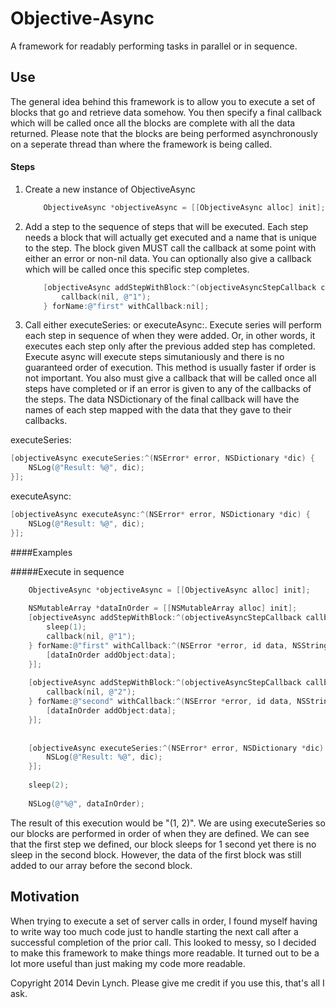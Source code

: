 Objective-Async
===============

A framework for readably performing tasks in parallel or in sequence. 


## Use
The general idea behind this framework is to allow you to execute a set of blocks that go and retrieve data somehow.  You then specify a final callback which will be called once all the blocks are complete with all the data returned.  Please note that the blocks are being performed asynchronously on a seperate thread than where the framework is being called.

#### Steps
1. Create a new instance of ObjectiveAsync
    ```objectivec
        ObjectiveAsync *objectiveAsync = [[ObjectiveAsync alloc] init];
    ```
2. Add a step to the sequence of steps that will be executed.  Each step needs a block that will actually get executed and a name that is unique to the step.  The block given MUST call the callback at some point with either an error or non-nil data.  You can optionally also give a callback which will be called once this specific step completes.
    ```objectivec
        [objectiveAsync addStepWithBlock:^(objectiveAsyncStepCallback callback) {
            callback(nil, @"1");
        } forName:@"first" withCallback:nil];
    ```

3. Call either executeSeries: or executeAsync:.  Execute series will perform each step in sequence of when they were added.  Or, in other words, it executes each step only after the previous added step has completed.  Execute async will execute steps simutaniously and there is no guaranteed order of execution.  This method is usually faster if order is not important.  You also must give a callback that will be called once all steps have completed or if an error is given to any of the callbacks of the steps.  The data NSDictionary of the final callback will have the names of each step mapped with the data that they gave to their callbacks.

executeSeries:
```objectivec
[objectiveAsync executeSeries:^(NSError* error, NSDictionary *dic) {
    NSLog(@"Result: %@", dic);
}];
```

executeAsync:
```objectivec
[objectiveAsync executeAsync:^(NSError* error, NSDictionary *dic) {
    NSLog(@"Result: %@", dic);
}];
```

####Examples

#####Execute in sequence

```objectivec
    ObjectiveAsync *objectiveAsync = [[ObjectiveAsync alloc] init];
    
    NSMutableArray *dataInOrder = [[NSMutableArray alloc] init];
    [objectiveAsync addStepWithBlock:^(objectiveAsyncStepCallback callback) {
        sleep(1);
        callback(nil, @"1");
    } forName:@"first" withCallback:^(NSError *error, id data, NSString *queryName){
        [dataInOrder addObject:data];
    }];
    
    [objectiveAsync addStepWithBlock:^(objectiveAsyncStepCallback callback) {
        callback(nil, @"2");
    } forName:@"second" withCallback:^(NSError *error, id data, NSString *queryName){
        [dataInOrder addObject:data];
    }];
    
    
    [objectiveAsync executeSeries:^(NSError* error, NSDictionary *dic) {
        NSLog(@"Result: %@", dic);
    }];
    
    sleep(2);
    
    NSLog(@"%@", dataInOrder);
```

The result of this execution would be "(1, 2)".  We are using executeSeries so our blocks are performed in order of when they are defined.  We can see that the first step we defined, our block sleeps for 1 second yet there is no sleep in the second block.  However, the data of the first block was still added to our array before the second block.

    
Motivation
-----
When trying to execute a set of server calls in order, I found myself having to write way too much code just to handle starting the next call after a successful completion of the prior call.  This looked to messy, so I decided to make this framework to make things more readable.  It turned out to be a lot more useful than just making my code more readable.


Copyright 2014 Devin Lynch.  Please give me credit if you use this, that's all I ask.
